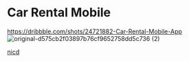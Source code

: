 # Car Rental Mobile

https://dribbble.com/shots/24721882-Car-Rental-Mobile-App
![original-d575cb2f03897b76cf9652758dd5c736 (2)](https://github.com/user-attachments/assets/c1b35ec9-d9ec-45f4-b7ec-aa61444b9dd5)

[nicd](https://github.com/user-attachments/assets/d0b889c4-c01c-4b5f-b632-bfe1b781d272)

